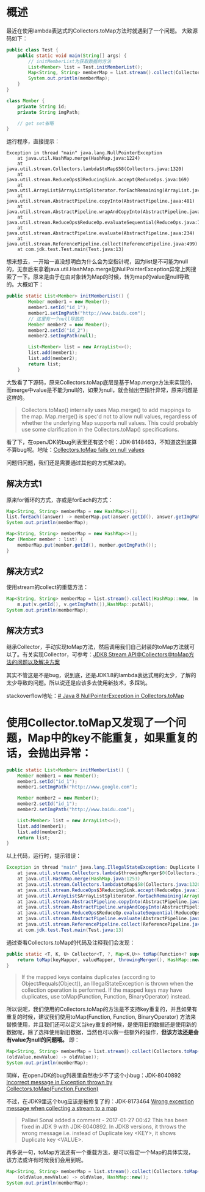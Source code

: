 # 概述
最近在使用lambda表达式的Collectors.toMap方法时就遇到了一个问题。
大致源码如下：
```java
public class Test {
    public static void main(String[] args) {
        // initMemberList为获取数据的方法
        List<Member> list = Test.initMemberList();
        Map<String, String> memberMap = list.stream().collect(Collectors.toMap(Member::getId, Member::getImgPath));
        System.out.println(memberMap);
    }
}

class Member {
    private String id;
    private String imgPath;

    // get set省略
}
```
运行程序，直接提示：
```text
Exception in thread "main" java.lang.NullPointerException
    at java.util.HashMap.merge(HashMap.java:1224)
    at java.util.stream.Collectors.lambda$toMap$58(Collectors.java:1320)
    at java.util.stream.ReduceOps$3ReducingSink.accept(ReduceOps.java:169)
    at java.util.ArrayList$ArrayListSpliterator.forEachRemaining(ArrayList.java:1374)
    at java.util.stream.AbstractPipeline.copyInto(AbstractPipeline.java:481)
    at java.util.stream.AbstractPipeline.wrapAndCopyInto(AbstractPipeline.java:471)
    at java.util.stream.ReduceOps$ReduceOp.evaluateSequential(ReduceOps.java:708)
    at java.util.stream.AbstractPipeline.evaluate(AbstractPipeline.java:234)
    at java.util.stream.ReferencePipeline.collect(ReferencePipeline.java:499)
    at com.jdk.test.Test.main(Test.java:13)
```
想来想去，一开始一直没想明白为什么会为空指针呢，因为list是不可能为null的，无奈后来拿着java.util.HashMap.merge加NullPointerException异常上网搜索了一下。原来是由于在由对象转为Map的时候，转为map的value是null导致的。大概如下：
```java
public static List<Member> initMemberList() {
        Member member1 = new Member();
        member1.setId("id_1");
        member1.setImgPath("http://www.baidu.com");
        // 这里有一个null导致的
        Member member2 = new Member();
        member2.setId("id_2");
        member2.setImgPath(null);

        List<Member> list = new ArrayList<>();
        list.add(member1);
        list.add(member2);
        return list;
    }
```
大致看了下源码，原来Collectors.toMap底层是基于Map.merge方法来实现的，而merge中value是不能为null的，如果为null，就会抛出空指针异常，原来问题是这样的。
> Collectors.toMap() internally uses Map.merge() to add mappings to the map. Map.merge() is spec'd not to allow null values, regardless of whether the underlying Map supports null values. This could probably use some clarification in the Collectors.toMap() specifications.

看了下，在openJDK的bug列表里还有这个呢：JDK-8148463，不知道这到底算不算bug呢。地址：[Collectors.toMap fails on null values](https://bugs.openjdk.java.net/browse/JDK-8148463)

问题归问题，我们还是需要通过其他的方式解决的。

## 解决方式1
原来for循环的方式，亦或是forEach的方式：
```java
Map<String, String> memberMap = new HashMap<>();
list.forEach((answer) -> memberMap.put(answer.getId(), answer.getImgPath()));
System.out.println(memberMap);

Map<String, String> memberMap = new HashMap<>();
for (Member member : list) {
    memberMap.put(member.getId(), member.getImgPath());
}
```
## 解决方式2
使用stream的collect的重载方法：
```java
Map<String, String> memberMap = list.stream().collect(HashMap::new, (m,v)->
    m.put(v.getId(), v.getImgPath()),HashMap::putAll);
System.out.println(memberMap);
```
## 解决方式3
继承Collector，手动实现toMap方法，然后调用我们自己封装的toMap方法就可以了。有关实现Collector，可参考：[JDK8 Stream API中Collectors中toMap方法的问题以及解决方案](http://blog.jobbole.com/104067/)

其实不管这是不是bug，说到底，还是JDK1.8的lambda表达式用的太少，了解的太少导致的问题。所以说还是应该多去使用新技术，多踩坑。

stackoverflow地址：[# Java 8 NullPointerException in Collectors.toMap](https://stackoverflow.com/questions/24630963/java-8-nullpointerexception-in-collectors-tomap)

# 使用Collector.toMap又发现了一个问题，Map中的key不能重复，如果重复的话，会抛出异常：
```java
public static List<Member> initMemberList() {
    Member member1 = new Member();
    member1.setId("id_1");
    member1.setImgPath("http://www.google.com");

    Member member2 = new Member();
    member2.setId("id_1");
    member2.setImgPath("http://www.baidu.com");

    List<Member> list = new ArrayList<>();
    list.add(member1);
    list.add(member2);
    return list;
}
```
以上代码，运行时，提示错误：
```java
Exception in thread "main" java.lang.IllegalStateException: Duplicate key http://www.google.com
    at java.util.stream.Collectors.lambda$throwingMerger$0(Collectors.java:133)
    at java.util.HashMap.merge(HashMap.java:1253)
    at java.util.stream.Collectors.lambda$toMap$58(Collectors.java:1320)
    at java.util.stream.ReduceOps$3ReducingSink.accept(ReduceOps.java:169)
    at java.util.ArrayList$ArrayListSpliterator.forEachRemaining(ArrayList.java:1374)
    at java.util.stream.AbstractPipeline.copyInto(AbstractPipeline.java:481)
    at java.util.stream.AbstractPipeline.wrapAndCopyInto(AbstractPipeline.java:471)
    at java.util.stream.ReduceOps$ReduceOp.evaluateSequential(ReduceOps.java:708)
    at java.util.stream.AbstractPipeline.evaluate(AbstractPipeline.java:234)
    at java.util.stream.ReferencePipeline.collect(ReferencePipeline.java:499)
    at com.jdk.test.Test.main(Test.java:13)
```
通过查看Collectors.toMap的代码及注释我们会发现：
```java
public static <T, K, U> Collector<T, ?, Map<K,U>> toMap(Function<? super T, ? extends K> keyMapper, Function<? super T, ? extends U> valueMapper) {
    return toMap(keyMapper, valueMapper, throwingMerger(), HashMap::new);
}
```
> If the mapped keys contains duplicates (according to Object#equals(Object)), an IllegalStateException is thrown when the collection operation is performed.  If the mapped keys may have duplicates, use toMap(Function, Function, BinaryOperator) instead.

所以说呢，我们使用的Collectors.toMap的方法是不支持key重复的，并且如果有重复的时候，建议我们使用toMap(Function, Function, BinaryOperator) 方法来替换使用，并且我们还可以定义当key重复的时候，是使用旧的数据还是使用新的数据呢，除了选择使用新旧数据，当然也可以做一些额外的操作，**但该方法还是会有value为null的问题哦。**
即：
```java
Map<String, String> memberMap = list.stream().collect(Collectors.toMap(Member::getId, Member::getImgPath,
(oldValue,newValue) -> oldValue));
System.out.println(memberMap);
```

同样，在openJDK的bug列表里自然也少不了这个小bug：JDK-8040892
[Incorrect message in Exception thrown by Collectors.toMap(Function,Function)](https://bugs.openjdk.java.net/browse/JDK-8040892)

不过，在JDK9里这个bug应该是被修复了的：JDK-8173464
[Wrong exception message when collecting a stream to a map](https://bugs.openjdk.java.net/browse/JDK-8173464)

> Pallavi Sonal added a comment - 2017-01-27 00:42
This has been fixed in JDK 9 with JDK-8040892.
In JDK8 versions, it throws the wrong message i.e. instead of Duplicate key \<KEY>, it shows Duplicate key \<VALUE>.

再多说一句，toMap方法还有一个重载方法，是可以指定一个Map的具体实现，该方法或许有时候我们会用到呢。

```java
Map<String, String> memberMap = list.stream().collect(Collectors.toMap(Member::getId, Member::getImgPath,
    (oldValue,newValue) -> oldValue, HashMap::new));
System.out.println(memberMap);
```